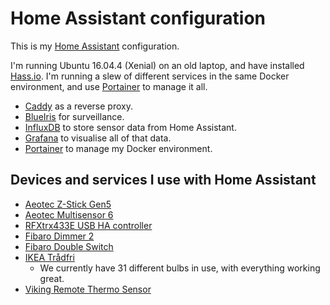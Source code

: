 # Home Assistant configuration

This is my [Home Assistant](https://www.home-assistant.io) configuration.

I'm running Ubuntu 16.04.4 (Xenial) on an old laptop, and have installed [Hass.io](https://www.home-assistant.io/hassio/). 
I'm running a slew of different services in the same Docker environment, and use [Portainer](https://portainer.io) to manage it all.

- [Caddy](https://caddyserver.com) as a reverse proxy.
- [BlueIris](https://blueirissoftware.com) for surveillance.
- [InfluxDB](https://www.influxdata.com) to store sensor data from Home Assistant.
- [Grafana](https://grafana.com) to visualise all of that data.
- [Portainer](https://www.portainer.io) to manage my Docker environment.

## Devices and services I use with Home Assistant
- [Aeotec Z-Stick Gen5](https://aeotec.com/z-wave-usb-stick)
- [Aeotec Multisensor 6](https://aeotec.com/z-wave-sensor)
- [RFXtrx433E USB HA controller](http://www.rfxcom.com/RFXtrx433E-USB-43392MHz-Transceiver/en)
- [Fibaro Dimmer 2](https://www.fibaro.com/us/products/dimmer-2/)
- [Fibaro Double Switch](https://www.fibaro.com/us/products/switches/)
- [IKEA Trådfri](https://www.ikea.com/no/no/catalog/categories/departments/lighting/36812/)
    - We currently have 31 different bulbs in use, with everything working great.
- [Viking Remote Thermo Sensor](https://www.lohelectronics.se/hemautomation/433mhz/sensorer-1110/tradlos-termometer-for-inne-utomhusbruk)
